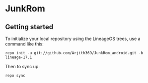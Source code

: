 JunkRom
===========

Getting started
---------------

To initialize your local repository using the LineageOS trees, use a command like this:
```
repo init -u git://github.com/Arjith369/JunkRom_android.git -b lineage-17.1
```
Then to sync up:
```
repo sync
```